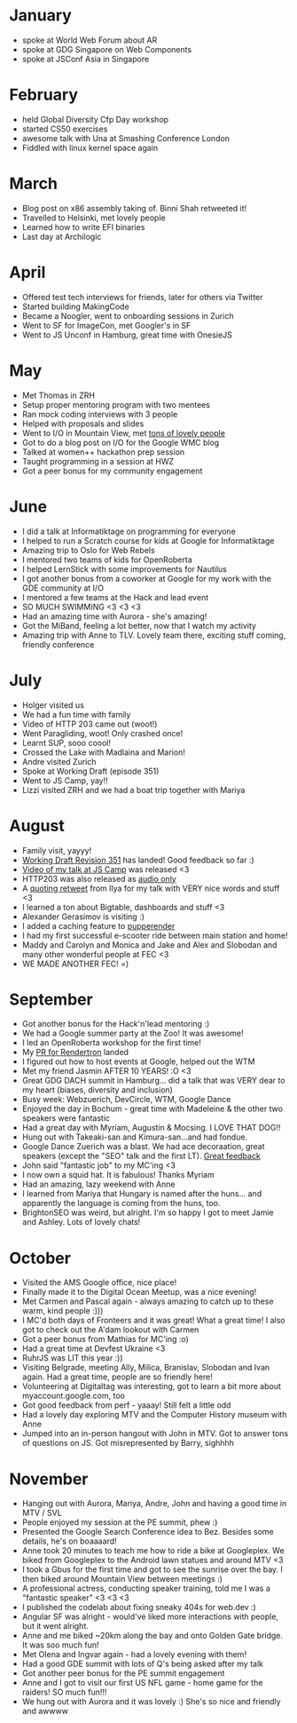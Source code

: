 # January
* spoke at World Web Forum about AR
* spoke at GDG Singapore on Web Components
* spoke at JSConf Asia in Singapore

# February
* held Global Diversity Cfp Day workshop
* started CS50 exercises
* awesome talk with Una at Smashing Conference London
* Fiddled with linux kernel space again

# March
* Blog post on x86 assembly taking of. Binni Shah retweeted it!
* Travelled to Helsinki, met lovely people
* Learned how to write EFI binaries
* Last day at Archilogic

# April

* Offered test tech interviews for friends, later for others via Twitter
* Started building MakingCode
* Became a Noogler, went to onboarding sessions in Zurich
* Went to SF for ImageCon, met Googler's in SF
* Went to JS Unconf in Hamburg, great time with OnesieJS

# May

* Met Thomas in ZRH
* Setup proper mentoring program with two mentees
* Ran mock coding interviews with 3 people
* Helped with proposals and slides
* Went to I/O in Mountain View, met [tons of lovely people](https://twitter.com/g33konaut/status/994967456316669952)
* Got to do a blog post on I/O for the Google WMC blog
* Talked at women++ hackathon prep session
* Taught programming in a session at HWZ
* Got a peer bonus for my community engagement

# June

* I did a talk at Informatiktage on programming for everyone
* I helped to run a Scratch course for kids at Google for Informatiktage
* Amazing trip to Oslo for Web Rebels
* I mentored two teams of kids for OpenRoberta
* I helped LernStick with some improvements for Nautilus
* I got another bonus from a coworker at Google for my work with the GDE community at I/O
* I mentored a few teams at the Hack and lead event
* SO MUCH SWIMMING <3 <3 <3
* Had an amazing time with Aurora - she's amazing!
* Got the MiBand, feeling a lot better, now that I watch my activity
* Amazing trip with Anne to TLV. Lovely team there, exciting stuff coming, friendly conference

# July

* Holger visited us
* We had a fun time with family
* Video of HTTP 203 came out (woot!)
* Went Paragliding, woot! Only crashed once!
* Learnt SUP, sooo coool!
* Crossed the Lake with Madlaina and Marion!
* Andre visited Zurich
* Spoke at Working Draft (episode 351)
* Went to JS Camp, yay!!
* Lizzi visited ZRH and we had a boat trip together with Mariya

# August

* Family visit, yayyy!
* [Working Draft Revision 351](https://workingdraft.de/351/) has landed! Good feedback so far :)
* [Video of my talk at JS Camp](https://www.youtube.com/watch?v=E2lJoVD0Wec) was released <3
* HTTP203 was also released as [audio only](https://developers.google.com/web/shows/http203/podcast/io-chats-martin)
* A [quoting retweet](https://twitter.com/igrigorik/status/1033093212884226048) from Ilya for my talk with VERY nice words and stuff <3
* I learned a ton about Bigtable, dashboards and stuff <3
* Alexander Gerasimov is visiting :)
* I added a caching feature to [pupperender](https://github.com/LasaleFamine/pupperender)
* I had my first successful e-scooter ride between main station and home!
* Maddy and Carolyn and Monica and Jake and Alex and Slobodan and many other wonderful people at FEC <3
* WE MADE ANOTHER FEC! =)

# September

* Got another bonus for the Hack'n'lead mentoring :)
* We had a Google summer party at the Zoo! It was awesome!
* I led an OpenRoberta workshop for the first time!
* My [PR for Rendertron](https://github.com/GoogleChrome/rendertron/pull/216) landed
* I figured out how to host events at Google, helped out the WTM
* Met my friend Jasmin AFTER 10 YEARS! :O <3
* Great GDG DACH summit in Hamburg... did a talk that was VERY dear to my heart (biases, diversity and inclusion)
* Busy week: Webzuerich, DevCircle, WTM, Google Dance
* Enjoyed the day in Bochum - great time with Madeleine & the other two speakers were fantastic
* Had a great day with Myriam, Augustin & Mocsing. I LOVE THAT DOG!!
* Hung out with Takeaki-san and Kimura-san...and had fondue.
* Google Dance Zuerich was a blast. We had ace decoraation, great speakers (except the "SEO" talk and the first LT). [Great feedback](https://twitter.com/angelagrammatas/status/1043233113172836352)
* John said "fantastic job" to my MC'ing <3
* I now own a squid hat. It is fabulous! Thanks Myriam
* Had an amazing, lazy weekend with Anne
* I learned from Mariya that Hungary is named after the huns... and apparently the language is coming from the huns, too.
* BrightonSEO was weird, but alright. I'm so happy I got to meet Jamie and Ashley. Lots of lovely chats!

# October

* Visited the AMS Google office, nice place!
* Finally made it to the Digital Ocean Meetup, was a nice evening!
* Met Carmen and Pascal again - always amazing to catch up to these warm, kind people :)))
* I MC'd both days of Fronteers and it was great! What a great time! I also got to check out the A'dam lookout with Carmen
* Got a peer bonus from Mathias for MC'ing :o)
* Had a great time at Devfest Ukraine <3
* RuhrJS was LIT this year :))
* Visiting Belgrade, meeting Ally, Milica, Branislav, Slobodan and Ivan again. Had a great time, people are so friendly here!
* Volunteering at Digitaltag was interesting, got to learn a bit more about myaccount.google.com, too
* Got good feedback from perf - yaaay! Still felt a little odd
* Had a lovely day exploring MTV and the Computer History museum with Anne
* Jumped into an in-person hangout with John in MTV. Got to answer tons of questions on JS. Got misrepresented by Barry, sighhhh

# November

* Hanging out with Aurora, Mariya, Andre, John and having a good time in MTV / SVL
* People enjoyed my session at the PE summit, phew :)
* Presented the Google Search Conference idea to Bez. Besides some details, he's on boaaaard!
* Anne took 20 minutes to teach me how to ride a bike at Googleplex. We biked from Googleplex to the Android lawn statues and around MTV <3
* I took a Gbus for the first time and got to see the sunrise over the bay. I then biked around Mountain View between meetings :)
* A professional actress, conducting speaker training, told me I was a "fantastic speaker" <3 <3 <3
* I published the codelab about fixing sneaky 404s for web.dev :)
* Angular SF was alright - would've liked more interactions with people, but it went alright.
* Anne and me biked ~20km along the bay and onto Golden Gate bridge. It was soo much fun!
* Met Olena and Ingvar again - had a lovely evening with them!
* Had a good GDE summit with lots of Q's being asked after my talk
* Got another peer bonus for the PE summit engagement
* Anne and I got to visit our first US NFL game - home game for the raiders! SO much fun!!!
* We hung out with Aurora and it was lovely :) She's so nice and friendly and awwww